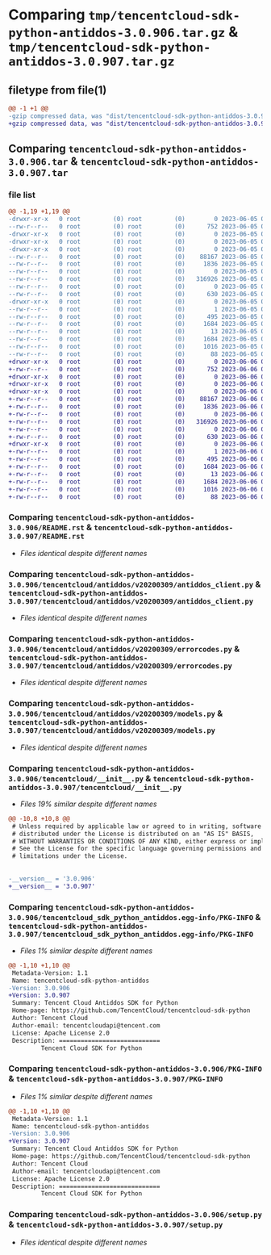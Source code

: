 # Comparing `tmp/tencentcloud-sdk-python-antiddos-3.0.906.tar.gz` & `tmp/tencentcloud-sdk-python-antiddos-3.0.907.tar.gz`

## filetype from file(1)

```diff
@@ -1 +1 @@
-gzip compressed data, was "dist/tencentcloud-sdk-python-antiddos-3.0.906.tar", last modified: Mon Jun  5 00:25:56 2023, max compression
+gzip compressed data, was "dist/tencentcloud-sdk-python-antiddos-3.0.907.tar", last modified: Tue Jun  6 02:18:05 2023, max compression
```

## Comparing `tencentcloud-sdk-python-antiddos-3.0.906.tar` & `tencentcloud-sdk-python-antiddos-3.0.907.tar`

### file list

```diff
@@ -1,19 +1,19 @@
-drwxr-xr-x   0 root         (0) root         (0)        0 2023-06-05 00:25:56.000000 tencentcloud-sdk-python-antiddos-3.0.906/
--rw-r--r--   0 root         (0) root         (0)      752 2023-06-05 00:25:56.000000 tencentcloud-sdk-python-antiddos-3.0.906/README.rst
-drwxr-xr-x   0 root         (0) root         (0)        0 2023-06-05 00:25:56.000000 tencentcloud-sdk-python-antiddos-3.0.906/tencentcloud/
-drwxr-xr-x   0 root         (0) root         (0)        0 2023-06-05 00:25:56.000000 tencentcloud-sdk-python-antiddos-3.0.906/tencentcloud/antiddos/
-drwxr-xr-x   0 root         (0) root         (0)        0 2023-06-05 00:25:56.000000 tencentcloud-sdk-python-antiddos-3.0.906/tencentcloud/antiddos/v20200309/
--rw-r--r--   0 root         (0) root         (0)    88167 2023-06-05 00:25:56.000000 tencentcloud-sdk-python-antiddos-3.0.906/tencentcloud/antiddos/v20200309/antiddos_client.py
--rw-r--r--   0 root         (0) root         (0)     1836 2023-06-05 00:25:56.000000 tencentcloud-sdk-python-antiddos-3.0.906/tencentcloud/antiddos/v20200309/errorcodes.py
--rw-r--r--   0 root         (0) root         (0)        0 2023-06-05 00:25:56.000000 tencentcloud-sdk-python-antiddos-3.0.906/tencentcloud/antiddos/v20200309/__init__.py
--rw-r--r--   0 root         (0) root         (0)   316926 2023-06-05 00:25:56.000000 tencentcloud-sdk-python-antiddos-3.0.906/tencentcloud/antiddos/v20200309/models.py
--rw-r--r--   0 root         (0) root         (0)        0 2023-06-05 00:25:56.000000 tencentcloud-sdk-python-antiddos-3.0.906/tencentcloud/antiddos/__init__.py
--rw-r--r--   0 root         (0) root         (0)      630 2023-06-05 00:25:56.000000 tencentcloud-sdk-python-antiddos-3.0.906/tencentcloud/__init__.py
-drwxr-xr-x   0 root         (0) root         (0)        0 2023-06-05 00:25:56.000000 tencentcloud-sdk-python-antiddos-3.0.906/tencentcloud_sdk_python_antiddos.egg-info/
--rw-r--r--   0 root         (0) root         (0)        1 2023-06-05 00:25:56.000000 tencentcloud-sdk-python-antiddos-3.0.906/tencentcloud_sdk_python_antiddos.egg-info/dependency_links.txt
--rw-r--r--   0 root         (0) root         (0)      495 2023-06-05 00:25:56.000000 tencentcloud-sdk-python-antiddos-3.0.906/tencentcloud_sdk_python_antiddos.egg-info/SOURCES.txt
--rw-r--r--   0 root         (0) root         (0)     1684 2023-06-05 00:25:56.000000 tencentcloud-sdk-python-antiddos-3.0.906/tencentcloud_sdk_python_antiddos.egg-info/PKG-INFO
--rw-r--r--   0 root         (0) root         (0)       13 2023-06-05 00:25:56.000000 tencentcloud-sdk-python-antiddos-3.0.906/tencentcloud_sdk_python_antiddos.egg-info/top_level.txt
--rw-r--r--   0 root         (0) root         (0)     1684 2023-06-05 00:25:56.000000 tencentcloud-sdk-python-antiddos-3.0.906/PKG-INFO
--rw-r--r--   0 root         (0) root         (0)     1016 2023-06-05 00:25:56.000000 tencentcloud-sdk-python-antiddos-3.0.906/setup.py
--rw-r--r--   0 root         (0) root         (0)       88 2023-06-05 00:25:56.000000 tencentcloud-sdk-python-antiddos-3.0.906/setup.cfg
+drwxr-xr-x   0 root         (0) root         (0)        0 2023-06-06 02:18:05.000000 tencentcloud-sdk-python-antiddos-3.0.907/
+-rw-r--r--   0 root         (0) root         (0)      752 2023-06-06 02:18:04.000000 tencentcloud-sdk-python-antiddos-3.0.907/README.rst
+drwxr-xr-x   0 root         (0) root         (0)        0 2023-06-06 02:18:05.000000 tencentcloud-sdk-python-antiddos-3.0.907/tencentcloud/
+drwxr-xr-x   0 root         (0) root         (0)        0 2023-06-06 02:18:05.000000 tencentcloud-sdk-python-antiddos-3.0.907/tencentcloud/antiddos/
+drwxr-xr-x   0 root         (0) root         (0)        0 2023-06-06 02:18:05.000000 tencentcloud-sdk-python-antiddos-3.0.907/tencentcloud/antiddos/v20200309/
+-rw-r--r--   0 root         (0) root         (0)    88167 2023-06-06 02:18:04.000000 tencentcloud-sdk-python-antiddos-3.0.907/tencentcloud/antiddos/v20200309/antiddos_client.py
+-rw-r--r--   0 root         (0) root         (0)     1836 2023-06-06 02:18:04.000000 tencentcloud-sdk-python-antiddos-3.0.907/tencentcloud/antiddos/v20200309/errorcodes.py
+-rw-r--r--   0 root         (0) root         (0)        0 2023-06-06 02:18:04.000000 tencentcloud-sdk-python-antiddos-3.0.907/tencentcloud/antiddos/v20200309/__init__.py
+-rw-r--r--   0 root         (0) root         (0)   316926 2023-06-06 02:18:04.000000 tencentcloud-sdk-python-antiddos-3.0.907/tencentcloud/antiddos/v20200309/models.py
+-rw-r--r--   0 root         (0) root         (0)        0 2023-06-06 02:18:04.000000 tencentcloud-sdk-python-antiddos-3.0.907/tencentcloud/antiddos/__init__.py
+-rw-r--r--   0 root         (0) root         (0)      630 2023-06-06 02:18:04.000000 tencentcloud-sdk-python-antiddos-3.0.907/tencentcloud/__init__.py
+drwxr-xr-x   0 root         (0) root         (0)        0 2023-06-06 02:18:05.000000 tencentcloud-sdk-python-antiddos-3.0.907/tencentcloud_sdk_python_antiddos.egg-info/
+-rw-r--r--   0 root         (0) root         (0)        1 2023-06-06 02:18:05.000000 tencentcloud-sdk-python-antiddos-3.0.907/tencentcloud_sdk_python_antiddos.egg-info/dependency_links.txt
+-rw-r--r--   0 root         (0) root         (0)      495 2023-06-06 02:18:05.000000 tencentcloud-sdk-python-antiddos-3.0.907/tencentcloud_sdk_python_antiddos.egg-info/SOURCES.txt
+-rw-r--r--   0 root         (0) root         (0)     1684 2023-06-06 02:18:05.000000 tencentcloud-sdk-python-antiddos-3.0.907/tencentcloud_sdk_python_antiddos.egg-info/PKG-INFO
+-rw-r--r--   0 root         (0) root         (0)       13 2023-06-06 02:18:05.000000 tencentcloud-sdk-python-antiddos-3.0.907/tencentcloud_sdk_python_antiddos.egg-info/top_level.txt
+-rw-r--r--   0 root         (0) root         (0)     1684 2023-06-06 02:18:05.000000 tencentcloud-sdk-python-antiddos-3.0.907/PKG-INFO
+-rw-r--r--   0 root         (0) root         (0)     1016 2023-06-06 02:18:04.000000 tencentcloud-sdk-python-antiddos-3.0.907/setup.py
+-rw-r--r--   0 root         (0) root         (0)       88 2023-06-06 02:18:05.000000 tencentcloud-sdk-python-antiddos-3.0.907/setup.cfg
```

### Comparing `tencentcloud-sdk-python-antiddos-3.0.906/README.rst` & `tencentcloud-sdk-python-antiddos-3.0.907/README.rst`

 * *Files identical despite different names*

### Comparing `tencentcloud-sdk-python-antiddos-3.0.906/tencentcloud/antiddos/v20200309/antiddos_client.py` & `tencentcloud-sdk-python-antiddos-3.0.907/tencentcloud/antiddos/v20200309/antiddos_client.py`

 * *Files identical despite different names*

### Comparing `tencentcloud-sdk-python-antiddos-3.0.906/tencentcloud/antiddos/v20200309/errorcodes.py` & `tencentcloud-sdk-python-antiddos-3.0.907/tencentcloud/antiddos/v20200309/errorcodes.py`

 * *Files identical despite different names*

### Comparing `tencentcloud-sdk-python-antiddos-3.0.906/tencentcloud/antiddos/v20200309/models.py` & `tencentcloud-sdk-python-antiddos-3.0.907/tencentcloud/antiddos/v20200309/models.py`

 * *Files identical despite different names*

### Comparing `tencentcloud-sdk-python-antiddos-3.0.906/tencentcloud/__init__.py` & `tencentcloud-sdk-python-antiddos-3.0.907/tencentcloud/__init__.py`

 * *Files 19% similar despite different names*

```diff
@@ -10,8 +10,8 @@
 # Unless required by applicable law or agreed to in writing, software
 # distributed under the License is distributed on an "AS IS" BASIS,
 # WITHOUT WARRANTIES OR CONDITIONS OF ANY KIND, either express or implied.
 # See the License for the specific language governing permissions and
 # limitations under the License.
 
 
-__version__ = '3.0.906'
+__version__ = '3.0.907'
```

### Comparing `tencentcloud-sdk-python-antiddos-3.0.906/tencentcloud_sdk_python_antiddos.egg-info/PKG-INFO` & `tencentcloud-sdk-python-antiddos-3.0.907/tencentcloud_sdk_python_antiddos.egg-info/PKG-INFO`

 * *Files 1% similar despite different names*

```diff
@@ -1,10 +1,10 @@
 Metadata-Version: 1.1
 Name: tencentcloud-sdk-python-antiddos
-Version: 3.0.906
+Version: 3.0.907
 Summary: Tencent Cloud Antiddos SDK for Python
 Home-page: https://github.com/TencentCloud/tencentcloud-sdk-python
 Author: Tencent Cloud
 Author-email: tencentcloudapi@tencent.com
 License: Apache License 2.0
 Description: ============================
         Tencent Cloud SDK for Python
```

### Comparing `tencentcloud-sdk-python-antiddos-3.0.906/PKG-INFO` & `tencentcloud-sdk-python-antiddos-3.0.907/PKG-INFO`

 * *Files 1% similar despite different names*

```diff
@@ -1,10 +1,10 @@
 Metadata-Version: 1.1
 Name: tencentcloud-sdk-python-antiddos
-Version: 3.0.906
+Version: 3.0.907
 Summary: Tencent Cloud Antiddos SDK for Python
 Home-page: https://github.com/TencentCloud/tencentcloud-sdk-python
 Author: Tencent Cloud
 Author-email: tencentcloudapi@tencent.com
 License: Apache License 2.0
 Description: ============================
         Tencent Cloud SDK for Python
```

### Comparing `tencentcloud-sdk-python-antiddos-3.0.906/setup.py` & `tencentcloud-sdk-python-antiddos-3.0.907/setup.py`

 * *Files identical despite different names*

